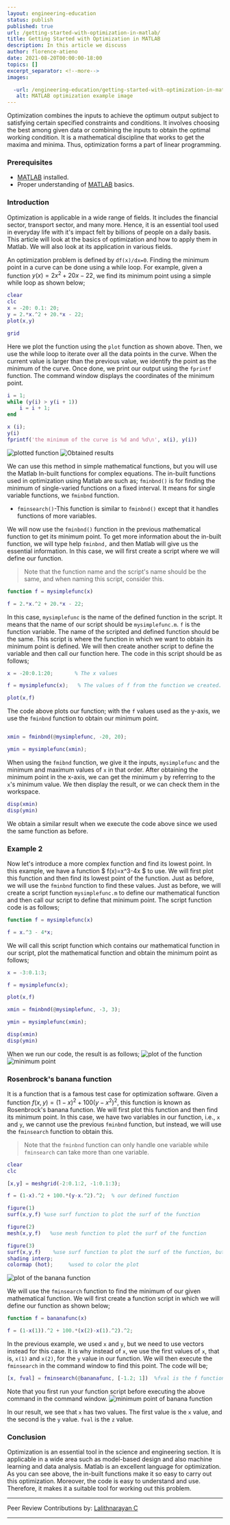 ```yaml
---
layout: engineering-education
status: publish
published: true
url: /getting-started-with-optimization-in-matlab/
title: Getting Started with Optimization in MATLAB
description: In this article we discuss 
author: florence-atieno
date: 2021-08-20T00:00:00-18:00
topics: []
excerpt_separator: <!--more-->
images:

  -url: /engineering-education/getting-started-with-optimization-in-matlab/hero.jpg
   alt: MATLAB optimization example image
---
```



Optimization combines the inputs to achieve the optimum output subject to satisfying certain specified constraints and conditions. It involves choosing the best among given data or combining the inputs to obtain the optimal working condition. It is a mathematical discipline that works to get the maxima and minima. Thus, optimization forms a part of linear programming. 


### Prerequisites
- [MATLAB](https://www.mathworks.com/products/get-matlab.html?s_tid=gn_getml) installed.
- Proper understanding of [MATLAB](https://www.section.io/engineering-education/getting-started-with-matlab/) basics.

### Introduction

Optimization is applicable in a wide range of fields. It includes the financial sector, transport sector, and many more. Hence, it is an essential tool used in everyday life with it's impact felt by billions of people on a daily basis. This article will look at the basics of optimization and how to apply them in Matlab. We will also look at its application in various fields.

An optimization problem is defined by `df(x)/dx=0`. Finding the minimum point in a curve can be done using a while loop. For example, given a function $y(x)= 2x^2+20x-22$, we find its minimum point using a simple while loop as shown below;

```matlab
clear
clc
x = -20: 0.1: 20;
y = 2.*x.^2 + 20.*x - 22;
plot(x,y)

grid
```

Here we plot the function using the `plot` function as shown above. Then, we use the while loop to iterate over all the data points in the curve. When the current value is larger than the previous value, we identify the point as the minimum of the curve. Once done, we print our output using the `fprintf` function. The command window displays the coordinates of the minimum point.

```Matlab
i = 1;
while (y(i) > y(i + 1))
    i = i + 1;
end

x (i);
y(i)
fprintf('the minimum of the curve is %d and %d\n', x(i), y(i))
```

![plotted function](/engineering-education/getting-started-with-optimization-in-matlab/opt1.png)
![Obtained results](/engineering-education/getting-started-with-optimization-in-matlab/opt2.png)

We can use this method in simple mathematical functions, but you will use the Matlab In-built functions for complex equations. The in-built functions used in optimization using Matlab are such as;
`fminbnd()` is for finding the minimum of single-varied functions on a fixed interval. It means for single variable functions, we `fminbnd` function.
- `fminsearch()`-This function is similar to `fminbnd()` except that it handles functions of more variables.

We will now use the `fminbnd()` function in the previous mathematical function to get its minimum point. To get more information about the in-built function, we will type help `fminbnd,` and then Matlab will give us the essential information. In this case, we will first create a script where we will define our function.

> Note that the function name and the script's name should be the same, and when naming this script, consider this. 
```Matlab
function f = mysimplefunc(x)

f = 2.*x.^2 + 20.*x - 22;
```
In this case, `mysimplefunc` is the name of the defined function in the script. It means that the name of our script should be `mysimplefunc.m`. `f` is the function variable. The name of the scripted and defined function should be the same. This script is where the function in which we want to obtain its minimum point is defined. We will then create another script to define the variable and then call our function here. The code in this script should be as follows;
```Matlab
x = -20:0.1:20;       % The x values

f = mysimplefunc(x);   % The values of f from the function we created.

plot(x,f) 
```
The code above plots our function; with the `f` values used as the y-axis, we use the `fminbnd` function to obtain our minimum point.

```Matlab

xmin = fminbnd(@mysimplefunc, -20, 20);

ymin = mysimplefunc(xmin);
```
When using the `fmibnd` function, we give it the inputs, `mysimplefunc` and the minimum and maximum values of `x` in that order. After obtaining the minimum point in the x-axis, we can get the minimum `y` by referring to the `x`'s minimum value. We then display the result, or we can check them in the workspace.
```Matlab
disp(xmin)
disp(ymin)
```
We obtain a similar result when we execute the code above since we used the same function as before.

### Example 2
Now let's introduce a more complex function and find its lowest point. In this example, we have a function $ f(x)=x^3-4x $ to use. We will first plot this function and then find its lowest point of the function. Just as before, we will use the `fminbnd` function to find these values. Just as before, we will create a script function `mysimplefunc.m` to define our mathematical function and then call our script to define that minimum point. The script function code is as follows;
```Matlab
function f = mysimplefunc(x)

f = x.^3 - 4*x;
```
We will call this script function which contains our mathematical function in our script, plot the mathematical function and obtain the minimum point as follows;
```Matlab
x = -3:0.1:3;

f = mysimplefunc(x);

plot(x,f)

xmin = fminbnd(@mysimplefunc, -3, 3);

ymin = mysimplefunc(xmin);

disp(xmin)
disp(ymin)
```
When we run our code, the result is as follows;
![plot of the function](/engineering-education/getting-started-with-optimization-in-matlab/opt3.png)
![minimum point](/engineering-education/getting-started-with-optimization-in-matlab/opt4.png)

### Rosenbrock's banana function
It is a function that is a famous test case for optimization software. Given a function $f(x,y) = (1-x)^2 + 100(y-x^2)^2$, this function is known as Rosenbrock's banana function. We will first plot this function and then find its minimum point. In this case, we have two variables in our function, i.e., `x` and `y`, we cannot use the previous `fminbnd` function, but instead, we will use the `fminsearch` function to obtain this.
> Note that the `fminbnd` function can only handle one variable while `fminsearch` can take more than one variable. 
```Matlab
clear
clc

[x,y] = meshgrid(-2:0.1:2, -1:0.1:3);

f = (1-x).^2 + 100.*(y-x.^2).^2;  % our defined function

figure(1)
surf(x,y,f) %use surf function to plot the surf of the function

figure(2)
mesh(x,y,f)   %use mesh function to plot the surf of the function

figure(3)
surf(x,y,f)    %use surf function to plot the surf of the function, but in this case, we color the plotting
shading interp;
colormap (hot);     %used to color the plot
```
![plot of the banana function](/engineering-education/getting-started-with-optimization-in-matlab/opt5.png)

We will use the `fminsearch` function to find the minimum of our given mathematical function. We will first create a function script in which we will define our function as shown below;

```matlab
function f = bananafunc(x)

f = (1-x(1)).^2 + 100.*(x(2)-x(1).^2).^2;
```
In the previous example, we used `x` and `y`, but we need to use vectors instead for this case. It is why instead of `x`, we use the first values of `x`, that is, `x(1)` and `x(2)`, for the `y` value in our function. We will then execute the `fminsearch` in the command window to find this point. The code will be;
```Matlab
[x, fval] = fminsearch(@bananafunc, [-1.2; 1])  %fval is the f function values.
```
Note that you first run your function script before executing the above command in the command window.
![minimum point of banana function](/engineering-education/getting-started-with-optimization-in-matlab/opt6.png)

In our result, we see that `x` has two values. The first value is the `x` value, and the second is the `y` value. `fval` is the `z` value.

### Conclusion
Optimization is an essential tool in the science and engineering section. It is applicable in a wide area such as model-based design and also machine learning and data analysis. Matlab is an excellent language for optimization. As you can see above, the in-built functions make it so easy to carry out this optimization. Moreover, the code is easy to understand and use. Therefore, it makes it a suitable tool for working out this problem.

---
Peer Review Contributions by: [Lalithnarayan C](/engineering-education/authors/lalithnarayan-c/)



---

<!-- MathJax script -->
<script type="text/javascript" async
    src="https://cdnjs.cloudflare.com/ajax/libs/mathjax/2.7.1/MathJax.js?config=TeX-AMS-MML_HTMLorMML">
    MathJax.Hub.Config({
    tex2jax: {
      inlineMath: [['$','$'], ['\\(','\\)']],
      displayMath: [['$$','$$']],
      processEscapes: true,
      processEnvironments: true,
      skipTags: ['script', 'noscript', 'style', 'textarea', 'pre'],
      TeX: { equationNumbers: { autoNumber: "AMS" },
           extensions: ["AMSmath.js", "AMSsymbols.js"] }
    }
    });
    MathJax.Hub.Queue(function() {
      // Fix <code> tags after MathJax finishes running. This is a
      // hack to overcome a shortcoming of Markdown. Discussion at
      // https://github.com/mojombo/jekyll/issues/199
      var all = MathJax.Hub.getAllJax(), i;
      for(i = 0; i < all.length; i += 1) {
          all[i].SourceElement().parentNode.className += ' has-jax';
      }
    });
    MathJax.Hub.Config({
    // Autonumbering by mathjax
    TeX: { equationNumbers: { autoNumber: "AMS" } }
    });
  </script>
